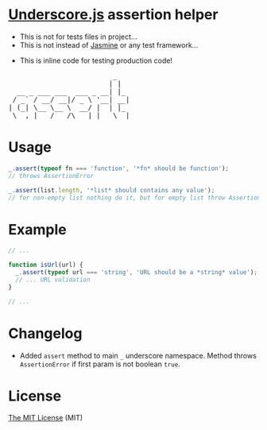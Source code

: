 [Underscore.js][1] assertion helper
==============================

- This is not for tests files in project...
- This is not instead of [Jasmine][2] or any test framework...
* This is inline code for testing production code!

<pre>
                         _
                        | |
  __ _ ___ ___  ___ _ __| |_
 / _` / __/ __|/ _ \ '__| __|
| (_| \__ \__ \  __/ |  | |_
 \__,_|___/___/\___|_|   \__|
</pre>

Usage
=====

```javascript
_.assert(typeof fn === 'function', '*fn* should be function');
// throws AssertionError

_.assert(list.length, '*list* should contains any value');
// for non-empty list nothing do it, but for empty list throw AssertionError
```

Example
=======
```javascript
// ...

function isUrl(url) {
  _.assert(typeof url === 'string', 'URL should be a *string* value');
  // ... URL validation
}

// ...
```

Changelog
=========

- Added `assert` method to main `_` underscore namespace.
Method throws `AssertionError` if first param is not boolean `true`.

License
=======

[The MIT License][3] (MIT)

[1]: http://underscorejs.org/
[2]: http://pivotal.github.io/jasmine/
[3]: https://github.com/piecioshka/underscore-assert/blob/master/LICENSE
